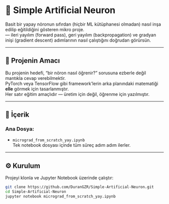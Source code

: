 # 🧠 Simple Artificial Neuron  
Basit bir yapay nöronun sıfırdan (hiçbir ML kütüphanesi olmadan) nasıl inşa edilip eğitildiğini gösteren mikro proje.  
 — ileri yayılım (forward pass), geri yayılım (backpropagation) ve gradyan inişi (gradient descent) adımlarının nasıl çalıştığını doğrudan görürsün.

---

## 🎯 Projenin Amacı
Bu projenin hedefi, “bir nöron nasıl öğrenir?” sorusuna ezberle değil mantıkla cevap verebilmektir.  
PyTorch veya TensorFlow gibi framework’lerin arka planındaki matematiği **elle** görmek için tasarlanmıştır.  
Her satır eğitim amaçlıdır — üretim için değil, öğrenme için yazılmıştır.

---

## 📁 İçerik
### **Ana Dosya:**
- `micrograd_from_scratch_yay.ipynb`  
  Tek notebook dosyası içinde tüm süreç adım adım ilerler.

---

## ⚙️ Kurulum
Projeyi klonla ve Jupyter Notebook üzerinde çalıştır:

```bash
git clone https://github.com/DuranGZR/Simple-Artificial-Neuron.git
cd Simple-Artificial-Neuron
jupyter notebook micrograd_from_scratch_yay.ipynb
